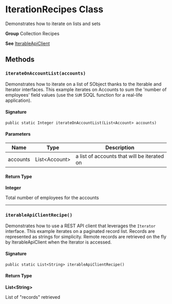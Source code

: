 # IterationRecipes Class

Demonstrates how to iterate on lists and sets

**Group** Collection Recipes

**See** [IterableApiClient](../miscellaneous/IterableApiClient.md)

## Methods
### `iterateOnAccountList(accounts)`

Demonstrates how to iterate on a list of SObject thanks to the Iterable and Iterator interfaces. 
This example iterates on Accounts to sum the &#x27;number of employees&#x27; field values 
(use the `SUM` SOQL function for a real-life application).

#### Signature
```apex
public static Integer iterateOnAccountList(List<Account> accounts)
```

#### Parameters
| Name | Type | Description |
|------|------|-------------|
| accounts | List&lt;Account&gt; | a list of accounts that will be iterated on |

#### Return Type
**Integer**

Total number of employees for the accounts

---

### `iterableApiClientRecipe()`

Demonstrates how to use a REST API client that leverages the `Iterator` interface. 
This example iterates on a paginated record list. Records are represented as strings for simplicity. 
Remote records are retrieved on the fly by IterableApiClient when the Iterator is accessed.

#### Signature
```apex
public static List<String> iterableApiClientRecipe()
```

#### Return Type
**List&lt;String&gt;**

List of &quot;records&quot; retrieved